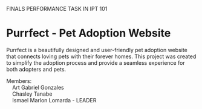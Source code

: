 FINALS PERFORMANCE TASK IN IPT 101

# Purrfect - Pet Adoption Website

Purrfect is a beautifully designed and user-friendly pet adoption website that connects loving pets with their forever homes. This project was created to simplify the adoption process and provide a seamless experience for both adopters and pets.

Members: <br>
&nbsp;&nbsp;&nbsp;&nbsp;Art Gabriel Gonzales <br>
&nbsp;&nbsp;&nbsp;&nbsp;Chasley Tanabe <br>
&nbsp;&nbsp;&nbsp;&nbsp;Ismael Marlon Lomarda - LEADER
